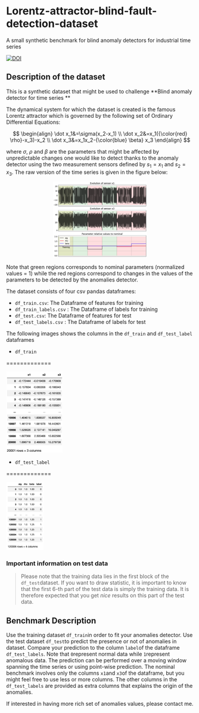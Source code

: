 # Lorentz-attractor-blind-fault-detection-dataset
A small synthetic benchmark for blind anomaly detectors for industrial time series 

[![DOI](https://zenodo.org/badge/650177436.svg)](https://zenodo.org/badge/latestdoi/650177436)

## Description of the dataset 

This is a synthetic dataset that might be used to challenge **Blind anomaly detector for time series **

The dynamical system for which the dataset is created is the famous Lorentz attractor which is governed by the following set of Ordinary Differential Equations:

$$
\begin{align}
\dot x_1&=\sigma(x_2-x_1) \\
\dot x_2&=x_1({\color{red} \rho}-x_3)-x_2 \\
\dot x_3&=x_1x_2-{\color{blue} \beta} x_3 
\end{align} 	
$$

where $\sigma$, $\rho$ and $\beta$ are the parameters that might be affected by unpredictable changes one would like to detect thanks to the anomaly detector using the two measurement sensors defined by $s_1=x_1$ and $s_2=x_3$. The raw version of the time series is given in the figure below:

<p align="center">
  <img src="https://github.com/mazenalamir/lorentz-atractor-blind-fault-detection-dataset/blob/main/images/fig_lorentz_0.png" width="50%">
</p>

Note that green regions corresponds to nominal parameters (normalized values = 1) while the red regions correspond to changes in the values of the parameters to be detected by the anomalies detector. 

The dataset consists of four csv pandas dataframes: 

- `df_train.csv`: The Dataframe of features for training 
- `df_train_labels.csv` : The Dataframe of labels for training 
- `df_test.csv`: The Dataframe of features for test 
- `df_test_labels.csv` : The Dataframe of labels for test

The following images shows the columns in the `df_train` and `df_test_label` dataframes

- `df_train`

=============

<p align="left">
  <img src="https://github.com/mazenalamir/lorentz-atractor-blind-fault-detection-dataset/blob/main/images/df_train.png" width="30%">
</p>

- `df_test_label`

=============

<p align="left">
  <img src="https://github.com/mazenalamir/lorentz-atractor-blind-fault-detection-dataset/blob/main/images/df_test_labels.png" width="20%">
</p>

### Important information on test data

> Please note that the training data lies in the first block of the `df_test`dataset. If you want to draw statistic, it is important to know that the first 6-th part of the test data is simply the training data. It is therefore expected that you get *nice* results on this part of the test data.

## Benchmark Description

Use the training dataset `df_train`in order to fit your anomalies detector. 
Use the test dataset `df_test`to predict the presence or not of anomalies in dataset. 
Compare your prediction to the column `label`of the dataframe `df_test_labels`. Note that `0`represent normal data while `1`represent anomalous data. 
The prediction can be performed over a moving window spanning the time series or using point-wise prediction. 
The nominal benchmark involves only the columns `x1`and `x3`of the dataframe, but you might feel free to use less or more columns. 
The other columns in the `df_test_labels` are provided as extra columns that explains the origin of the anomalies. 

If interested in having more rich set of anomalies values, please contact me. 





